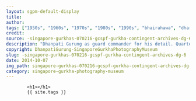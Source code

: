```yaml
---
layout: sgpm-default-display
title: 
author: 
tags: ["1950s", "1960s", "1970s", "1980s", "1990s", "bhairahawa", "dharan", "gurkhas", "kathmandu", "nepal", "pokhara", "singapore", "singapore gurkha archive", "singapore gurkha old photographs", "singapore gurkha photography museum", "singapore gurkhas"]
credit: 
source: -singapore-gurkhas-070216-gcspf-gurkha-contingent-archives-dg-6
description: "Dhanpati Gurung as guard commander for his detail. Quarter guard inside Mount Vernon Camp. Date: Late 1970s."
copyright: DhanpatiGurung-SingaporeGurkhaPhotographyMuseum
slug: -singapore-gurkhas-070216-gcspf-gurkha-contingent-archives-dg-6
date: 2014-10-07
img_path: singapore-gurkhas-070216-gcspf-gurkha-contingent-archives-dg-6.jpg
category: singapore-gurkha-photography-museum
---
```

	 		

	 		<h1></h1>
	 		{{ site.tags }}
	 		
